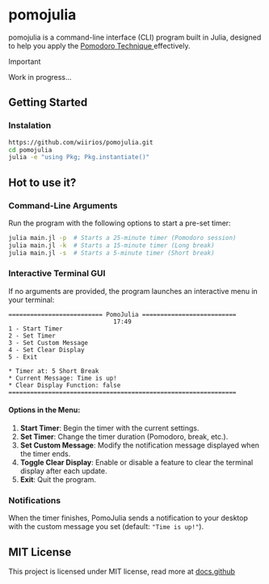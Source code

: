 # pomojulia

pomojulia is a command-line interface (CLI) program built in Julia, designed to help you apply the <a href="https://pt.wikipedia.org/wiki/T%C3%A9cnica_pomodoro"> Pomodoro Technique </a> effectively.

> [!IMPORTANT]
> Work in progress...

## Getting Started

### Instalation
```sh
https://github.com/wiirios/pomojulia.git
cd pomojulia
julia -e "using Pkg; Pkg.instantiate()"
```

## Hot to use it?

### Command-Line Arguments
Run the program with the following options to start a pre-set timer:

```sh
julia main.jl -p  # Starts a 25-minute timer (Pomodoro session)
julia main.jl -k  # Starts a 15-minute timer (Long break)
julia main.jl -s  # Starts a 5-minute timer (Short break)
```

### Interactive Terminal GUI

If no arguments are provided, the program launches an interactive menu in your terminal:

```
========================== PomoJulia ==========================
                             17:49
1 - Start Timer
2 - Set Timer
3 - Set Custom Message
4 - Set Clear Display
5 - Exit

* Timer at: 5 Short Break
* Current Message: Time is up!
* Clear Display Function: false
===============================================================
```

#### Options in the Menu:

1.  **Start Timer**: Begin the timer with the current settings.
2.  **Set Timer**: Change the timer duration (Pomodoro, break, etc.).
3.  **Set Custom Message**: Modify the notification message displayed when the timer ends.
4.  **Toggle Clear Display**: Enable or disable a feature to clear the terminal display after each update.
5.  **Exit**: Quit the program.

### Notifications
When the timer finishes, PomoJulia sends a notification to your desktop with the custom message you set (default: `"Time is up!"`).

## MIT License
This project is licensed under MIT license, read more at <span><a href="https://docs.github.com/pt/repositories/managing-your-repositorys-settings-and-features/customizing-your-repository/licensing-a-repository">docs.github</span>